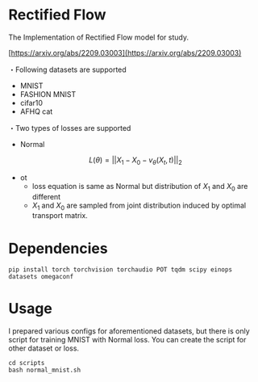 Rectified Flow
===

The Implementation of Rectified Flow model for study.

[https://arxiv.org/abs/2209.03003](https://arxiv.org/abs/2209.03003)

・Following datasets are supported

- MNIST
- FASHION MNIST
- cifar10
- AFHQ cat

・Two types of losses are supported 

- Normal

$$
L(\theta) = ||X_1 - X_0 - v_\theta(X_t, t)||_2
$$

- ot
    - loss equation is same as Normal but distribution of $X_1$ and $X_0$ are different
    - $X_1$ and $X_0$ are sampled from joint distribution induced by optimal transport matrix.

# Dependencies
```
pip install torch torchvision torchaudio POT tqdm scipy einops datasets omegaconf
```

# Usage
I prepared various configs for aforementioned datasets, but there is only script for training MNIST with Normal loss.
You can create the script for other dataset or loss.


```
cd scripts
bash normal_mnist.sh
```

